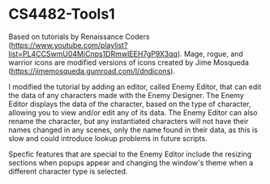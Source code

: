 # CS4482-Tools1
 
Based on tutorials by Renaissance Coders (https://www.youtube.com/playlist?list=PL4CCSwmU04MiCnps1DRmwIEEH7gP9X3qq).
Mage, rogue, and warrior icons are modified versions of icons created by Jime Mosqueda (https://jimemosqueda.gumroad.com/l/dndicons).

I modified the tutorial by adding an editor, called Enemy Editor, that can edit the data of any characters made with the Enemy Designer. The Enemy Editor
displays the data of the character, based on the type of character, allowing you to view and/or edit any of its data. The Enemy Editor can also rename the
character, but any instantiated characters will not have their names changed in any scenes, only the name found in their data, as this is slow and could
introduce lookup problems in future scripts.

Specfic features that are special to the Enemy Editor include the resizing sections when popups appear and changing the window's theme when a different
character type is selected.
